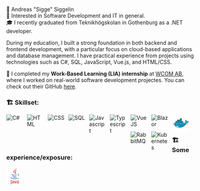 👋 Andreas "Sigge" Siggelin<br/>
👀 Interested in Software Development and IT in general.<br/>
🎓 I recently graduated from Teknikhögskolan in Gothenburg as a .NET developer. <br/>

During my education, I built a strong foundation in both backend and frontend development, with a particular focus on cloud-based applications and database management. I have practical experience from projects using technologies such as C#, SQL, JavaScript, Vue.js, and HTML/CSS.

💼 I completed my **Work-Based Learning (LIA) internship** at [WCOM AB](https://wcom.se), where I worked on real-world software development projectes. You can check out their GitHub [here](https://github.com/WCOMAB).<br/>


### 🏗️ Skillset: 
<img alt="C#" width="45px" align="left" style="padding-right:10px"
  src="https://cdn.jsdelivr.net/gh/devicons/devicon/icons/csharp/csharp-original.svg">
<img alt="HTML" width="45px" align="left" style="padding-right:10px"
  src="https://cdn.jsdelivr.net/gh/devicons/devicon/icons/html5/html5-plain-wordmark.svg">
<img alt="CSS" width="45px" align="left" style="padding-right:10px"
  src="https://cdn.jsdelivr.net/gh/devicons/devicon/icons/css3/css3-plain-wordmark.svg">
<img alt="SQL" width="45px" align="left" style="padding-right:10px"
  src="https://github.com/simon-s-99/simon-s-99/assets/142667693/a4adb32a-a663-4172-a4dd-a8e1a34a116c">
  <img alt="Javascript" width="45px" align="left" style="padding-right:10px"
src="https://img.jsdelivr.com/raw.githubusercontent.com/devicons/devicon/master/icons/javascript/javascript-plain.svg">
<img alt="Typescript" width="45px" align="left" style="padding-right:10px"
src="https://img.jsdelivr.com/raw.githubusercontent.com/devicons/devicon/master/icons/typescript/typescript-plain.svg"> 
<img alt="VueJS" width="45px" align="left" style="padding-right:10px"
src="https://img.jsdelivr.com/raw.githubusercontent.com/devicons/devicon/master/icons/vuejs/vuejs-original.svg">
<img alt="Blazor" width="45px" align="left" style="padding-right:10px"
src="https://img.jsdelivr.com/raw.githubusercontent.com/devicons/devicon/master/icons/blazor/blazor-original.svg">
<img alt="Docker" width="45px" align="left" style="padding-right:10px" 
src="https://raw.githubusercontent.com/devicons/devicon/master/icons/docker/docker-original.svg">
<img alt="RabbitMQ" width="45px" align="left" style="padding-right:10px" 
src="https://www.vectorlogo.zone/logos/rabbitmq/rabbitmq-icon.svg">
<img alt="Kubernetes" width="45px" align="left" style="padding-right:10px" 
src="https://www.vectorlogo.zone/logos/kubernetes/kubernetes-icon.svg">
<br />
<br />

### 🏗️ Some experience/exposure:
<img alt="Java" width="45px" align="left" style="padding-right:10px"
src="https://raw.githubusercontent.com/devicons/devicon/v2.16.0/icons/java/java-original-wordmark.svg">
